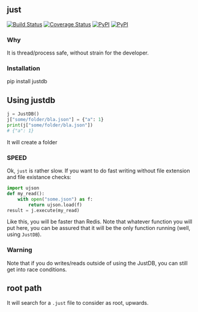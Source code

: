 ## just

[![Build Status](https://travis-ci.org/kootenpv/just.svg?branch=master)](https://travis-ci.org/kootenpv/justdb)
[![Coverage Status](https://coveralls.io/repos/github/kootenpv/justdb/badge.svg?branch=master)](https://coveralls.io/github/kootenpv/justdb?branch=master)
[![PyPI](https://img.shields.io/pypi/v/justdb.svg?style=flat-square)](https://pypi.python.org/pypi/justdb/)
[![PyPI](https://img.shields.io/pypi/pyversions/justdb.svg?style=flat-square)](https://pypi.python.org/pypi/justdb/)

### Why

It is thread/process safe, without strain for the developer.


### Installation

pip install justdb

## Using justdb

```python
j = JustDB()
j["some/folder/bla.json"] = {"a": 1}
print(j["some/folder/bla.json"])
# {"a": 1}
```

It will create a folder

### SPEED

Ok, `just` is rather slow. If you want to do fast writing without file extension and file existance checks:

```python
import ujson
def my_read():
    with open("some.json") as f:
        return ujson.load(f)
result = j.execute(my_read)
```

Like this, you will be faster than Redis. Note that whatever function you will put here, you can be assured that it will be the only function running (well, using `JustDB`).

### Warning

Note that if you do writes/reads outside of using the JustDB, you can still get into race conditions.

## root path

It will search for a `.just` file to consider as root, upwards.
